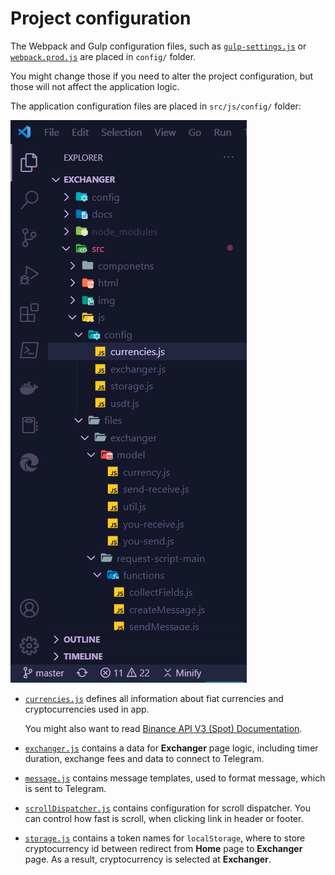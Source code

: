 # Project configuration

The Webpack and Gulp configuration files, such as [`gulp-settings.js`](../config/gulp-settings.js) or [`webpack.prod.js`](../config/webpack.prod.js) are placed in `config/` folder.

You might change those if you need to alter the project configuration, but those will not affect the application logic.

The application configuration files are placed in `src/js/config/` folder:

![Config structure](./img/config_structure.png)

- [`currencies.js`](../src/js/config/currencies.js) defines all information about fiat currencies and cryptocurrencies used in app.

    You might also want to read [Binance API V3 (Spot) Documentation](https://binance-docs.github.io/apidocs/spot/en).

- [`exchanger.js`](../src/js/config/exchanger.js) contains a data for **Exchanger** page logic, including timer duration, exchange fees and data to connect to Telegram.

- [`message.js`](../src/js/config/message.js) contains message templates, used to format message, which is sent to Telegram.

- [`scrollDispatcher.js`](../src/js/config/scrollDispatcher.js) contains configuration for scroll dispatcher. You can control how fast is scroll, when clicking link in header or footer.

- [`storage.js`](../src/js/config/storage.js) contains a token names for `localStorage`, where to store cryptocurrency id between redirect from **Home** page to **Exchanger** page. As a result, cryptocurrency is selected at **Exchanger**.
